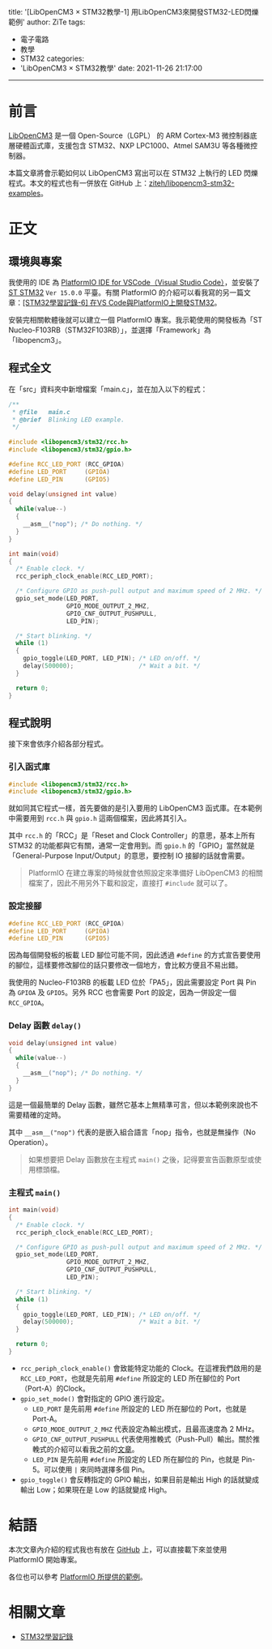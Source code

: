 title: '[LibOpenCM3 × STM32教學-1] 用LibOpenCM3來開發STM32-LED閃爍範例'
author: ZiTe
tags:
  - 電子電路
  - 教學
  - STM32
categories:
  - 'LibOpenCM3 × STM32教學'
date: 2021-11-26 21:17:00
---

# 前言

[LibOpenCM3](https://libopencm3.org/) 是一個 Open-Source（LGPL） 的 ARM Cortex-M3 微控制器底層硬體函式庫，支援包含 STM32、NXP LPC1000、Atmel SAM3U 等各種微控制器。

本篇文章將會示範如何以 LibOpenCM3 寫出可以在 STM32 上執行的 LED 閃爍程式。本文的程式也有一併放在 GitHub 上：[ziteh/libopencm3-stm32-examples](https://github.com/ziteh/libopencm3-stm32-examples)。

<!--more-->

# 正文

## 環境與專案

我使用的 IDE 為 [PlatformIO IDE for VSCode（Visual Studio Code）](https://marketplace.visualstudio.com/items?itemName=platformio.platformio-ide)，並安裝了 [ST STM32](https://platformio.org/platforms/ststm32) `Ver 15.0.0` 平臺。有關 PlatformIO 的介紹可以看我寫的另一篇文章：[\[STM32學習記錄-6\] 在VS Code與PlatformIO上開發STM32](https://ziteh.github.io/2021/11/learningstm32-platformio/)。

安裝完相關軟體後就可以建立一個 PlatformIO 專案。我示範使用的開發板為「ST Nucleo-F103RB（STM32F103RB）」，並選擇「Framework」為「libopencm3」。

## 程式全文

在「src」資料夾中新增檔案「main.c」，並在加入以下的程式：
```c
/**
 * @file   main.c
 * @brief  Blinking LED example.
 */
 
#include <libopencm3/stm32/rcc.h>
#include <libopencm3/stm32/gpio.h>

#define RCC_LED_PORT (RCC_GPIOA)
#define LED_PORT     (GPIOA)
#define LED_PIN      (GPIO5)

void delay(unsigned int value)
{
  while(value--)
  {
    __asm__("nop"); /* Do nothing. */
  }
}

int main(void)
{
  /* Enable clock. */
  rcc_periph_clock_enable(RCC_LED_PORT);

  /* Configure GPIO as push-pull output and maximum speed of 2 MHz. */
  gpio_set_mode(LED_PORT,
                GPIO_MODE_OUTPUT_2_MHZ,
                GPIO_CNF_OUTPUT_PUSHPULL,
                LED_PIN);

  /* Start blinking. */
  while (1)
  {
    gpio_toggle(LED_PORT, LED_PIN); /* LED on/off. */
    delay(500000);                  /* Wait a bit. */
  }

  return 0;
}
```

## 程式說明

接下來會依序介紹各部分程式。

### 引入函式庫

```c
#include <libopencm3/stm32/rcc.h>
#include <libopencm3/stm32/gpio.h>
```

就如同其它程式一樣，首先要做的是引入要用的 LibOpenCM3 函式庫。在本範例中需要用到 `rcc.h` 與 `gpio.h` 這兩個檔案，因此將其引入。

其中 `rcc.h` 的「RCC」是「Reset and Clock Controller」的意思，基本上所有 STM32 的功能都與它有關，通常一定會用到。而 `gpio.h` 的「GPIO」當然就是「General-Purpose Input/Output」的意思，要控制 IO 接腳的話就會需要。

> PlatformIO 在建立專案的時候就會依照設定來準備好 LibOpenCM3 的相關檔案了，因此不用另外下載和設定，直接打 `#include` 就可以了。

### 設定接腳

```c
#define RCC_LED_PORT (RCC_GPIOA)
#define LED_PORT     (GPIOA)
#define LED_PIN      (GPIO5)
```

因為每個開發板的板載 LED 腳位可能不同，因此透過 `#define` 的方式宣告要使用的腳位，這樣要修改腳位的話只要修改一個地方，會比較方便且不易出錯。

我使用的 Nucleo-F103RB 的板載 LED 位於「PA5」，因此需要設定 Port 與 Pin 為 `GPIOA` 及 `GPIO5`。另外 RCC 也會需要 Port 的設定，因為一併設定一個 `RCC_GPIOA`。

### Delay 函數 `delay()`

```c
void delay(unsigned int value)
{
  while(value--)
  {
    __asm__("nop"); /* Do nothing. */
  }
}
```

這是一個最簡單的 Delay 函數，雖然它基本上無精準可言，但以本範例來說也不需要精確的定時。

其中 `__asm__("nop")` 代表的是嵌入組合語言「nop」指令，也就是無操作（No Operation）。

> 如果想要把 Delay 函數放在主程式 `main()` 之後，記得要宣告函數原型或使用標頭檔。

### 主程式 `main()`
```c
int main(void)
{
  /* Enable clock. */
  rcc_periph_clock_enable(RCC_LED_PORT);

  /* Configure GPIO as push-pull output and maximum speed of 2 MHz. */
  gpio_set_mode(LED_PORT,
                GPIO_MODE_OUTPUT_2_MHZ,
                GPIO_CNF_OUTPUT_PUSHPULL,
                LED_PIN);

  /* Start blinking. */
  while (1)
  {
    gpio_toggle(LED_PORT, LED_PIN); /* LED on/off. */
    delay(500000);                  /* Wait a bit. */
  }

  return 0;
}
```

- `rcc_periph_clock_enable()` 會致能特定功能的 Clock。在這裡我們啟用的是 `RCC_LED_PORT`，也就是先前用 `#define` 所設定的 LED 所在腳位的 Port（Port-A）的Clock。
- `gpio_set_mode()` 會對指定的 GPIO 進行設定。
  - `LED_PORT` 是先前用 `#define` 所設定的 LED 所在腳位的 Port，也就是 Port-A。
  - `GPIO_MODE_OUTPUT_2_MHZ` 代表設定為輸出模式，且最高速度為 2 MHz。
  - `GPIO_CNF_OUTPUT_PUSHPULL` 代表使用推輓式（Push-Pull）輸出。關於推輓式的介紹可以看我之前的[文章](https://ziteh.github.io/2018/08/learningstm32-02/#%E2%80%BB%E6%8E%A8%E6%8C%BD%E5%92%8C%E6%B1%B2%E6%A5%B5%E9%96%8B%E8%B7%AF)。
  - `LED_PIN` 是先前用 `#define` 所設定的 LED 所在腳位的 Pin，也就是 Pin-5。可以使用 `|` 來同時選擇多個 Pin。
- `gpio_toggle()` 會反轉指定的 GPIO 輸出，如果目前是輸出 High 的話就變成輸出 Low；如果現在是 Low 的話就變成 High。

# 結語

本次文章內介紹的程式我也有放在 [GitHub](https://github.com/ziteh/libopencm3-stm32-examples/tree/main/blink) 上，可以直接載下來並使用 PlatformIO 開始專案。

各位也可以參考 [PlatformIO 所提供的範例](https://github.com/platformio/platform-ststm32/blob/develop/examples/libopencm3-blink/src/main.c)。

# 相關文章

- [STM32學習記錄](https://ziteh.github.io/categories/STM32%E5%AD%B8%E7%BF%92%E8%A8%98%E9%8C%84/)
